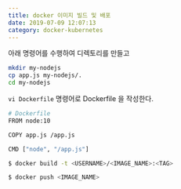 ```yaml
---
title: docker 이미지 빌드 및 배포
date: 2019-07-09 12:07:13
category: docker-kubernetes
---
```



아래 명령어를 수행하여 디렉토리를 만들고 
```sh
mkdir my-nodejs
cp app.js my-nodejs/.
cd my-nodejs
```

`vi Dockerfile` 명령어로 Dockerfile 을 작성한다.
```sh
# Dockerfile
FROM node:10

COPY app.js /app.js

CMD ["node", "/app.js"]
```


```sh
$ docker build -t <USERNAME>/<IMAGE_NAME>:<TAG>
```

```sh
$ docker push <IMAGE_NAME>
```